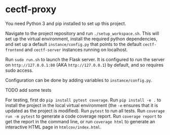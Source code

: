# cectf-proxy

You need Python 3 and pip installed to set up this project.

Navigate to the project repository and run `./setup_workspace.sh`. This will set up the virtual environment, install the required python dependencies, and set up a default `instance/config.py` that points to the default `cectf-frontend` and `cectf-server` instances running on localhost.

Run `sudo run.sh` to launch the Flask server. It is configured to run the server on `http://127.0.0.1:80` (AKA `http://127.0.0.1`) by default, and so requires sudo access.

Configuration can be done by adding variables to `instance/config.py`.

TODO add some tests

For testing, first do `pip install pytest coverage`. Run `pip install -e .` to install the project in the local virtual environment (the `-e` ensures that it is updated as the project is modified). Run `pytest` to run all tests. Run `coverage run -m pytest` to generate a code coverage report. Run `coverage report` to get the report in the command line, or run `coverage html` to generate an interactive HTML page in `htmlcov/index.html`.
